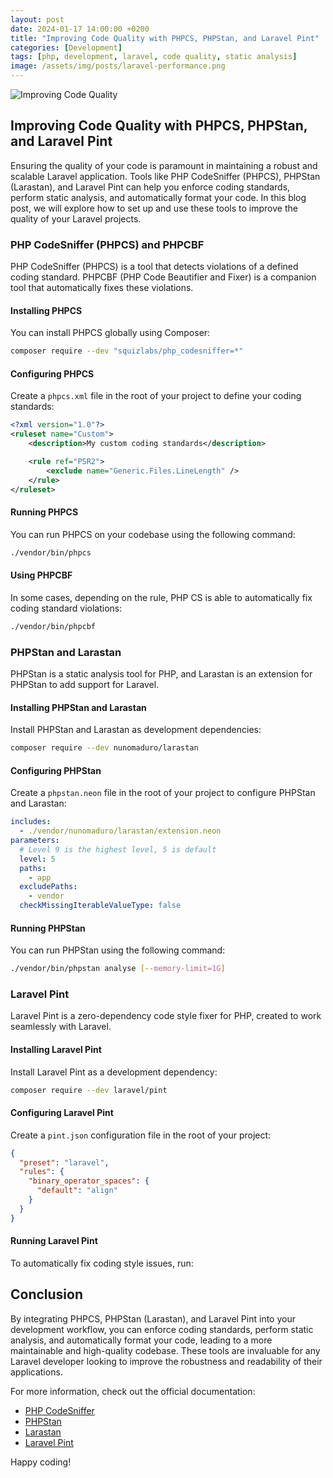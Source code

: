 ```yaml
---
layout: post
date: 2024-01-17 14:00:00 +0200
title: "Improving Code Quality with PHPCS, PHPStan, and Laravel Pint"
categories: [Development]
tags: [php, development, laravel, code quality, static analysis]
image: /assets/img/posts/laravel-performance.png
---
```


![Improving Code Quality](/path/to/code_quality.jpg)

## Improving Code Quality with PHPCS, PHPStan, and Laravel Pint

Ensuring the quality of your code is paramount in maintaining a robust and scalable Laravel application. Tools like PHP CodeSniffer (PHPCS), PHPStan (Larastan), and Laravel Pint can help you enforce coding standards, perform static analysis, and automatically format your code. In this blog post, we will explore how to set up and use these tools to improve the quality of your Laravel projects.

### PHP CodeSniffer (PHPCS) and PHPCBF

PHP CodeSniffer (PHPCS) is a tool that detects violations of a defined coding standard. PHPCBF (PHP Code Beautifier and Fixer) is a companion tool that automatically fixes these violations.

#### Installing PHPCS

You can install PHPCS globally using Composer:

```bash
composer require --dev "squizlabs/php_codesniffer=*"
```

#### Configuring PHPCS

Create a `phpcs.xml` file in the root of your project to define your coding standards:

```xml
<?xml version="1.0"?>
<ruleset name="Custom">
    <description>My custom coding standards</description>

    <rule ref="PSR2">
        <exclude name="Generic.Files.LineLength" />
    </rule>
</ruleset>
```

#### Running PHPCS

You can run PHPCS on your codebase using the following command:

```bash
./vendor/bin/phpcs
```

#### Using PHPCBF

In some cases, depending on the rule, PHP CS is able to automatically fix coding standard violations:

```bash
./vendor/bin/phpcbf
```


### PHPStan and Larastan

PHPStan is a static analysis tool for PHP, and Larastan is an extension for PHPStan to add support for Laravel.

#### Installing PHPStan and Larastan

Install PHPStan and Larastan as development dependencies:

```bash
composer require --dev nunomaduro/larastan
```

#### Configuring PHPStan

Create a `phpstan.neon` file in the root of your project to configure PHPStan and Larastan:

```yaml
includes:
  - ./vendor/nunomaduro/larastan/extension.neon
parameters:
  # Level 9 is the highest level, 5 is default
  level: 5
  paths:
    - app
  excludePaths:
    - vendor
  checkMissingIterableValueType: false
```

#### Running PHPStan

You can run PHPStan using the following command:

```bash
./vendor/bin/phpstan analyse [--memory-limit=1G]
```

### Laravel Pint

Laravel Pint is a zero-dependency code style fixer for PHP, created to work seamlessly with Laravel.

#### Installing Laravel Pint

Install Laravel Pint as a development dependency:

```bash
composer require --dev laravel/pint
```

#### Configuring Laravel Pint

Create a `pint.json` configuration file in the root of your project:

```json
{
  "preset": "laravel",
  "rules": {
    "binary_operator_spaces": {
      "default": "align"
    }
  }
}
```

#### Running Laravel Pint

To automatically fix coding style issues, run:

## Conclusion

By integrating PHPCS, PHPStan (Larastan), and Laravel Pint into your development workflow, you can enforce coding standards, perform static analysis, and automatically format your code, leading to a more maintainable and high-quality codebase. These tools are invaluable for any Laravel developer looking to improve the robustness and readability of their applications.

For more information, check out the official documentation:

- [PHP CodeSniffer](https://github.com/squizlabs/PHP_CodeSniffer)
- [PHPStan](https://phpstan.org/)
- [Larastan](https://github.com/nunomaduro/larastan)
- [Laravel Pint](https://github.com/laravel/pint)

Happy coding!

